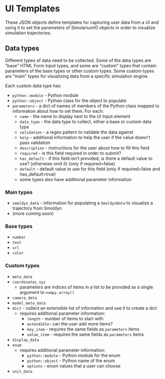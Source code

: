 # UI Templates
These JSON objects define templates for capturing user data from a UI and using it to set the parameters of SimulariumIO objects in order to visualize simulation trajectories.


## Data types
Different types of data need to be collected. Some of the data types are "base" HTML Form Input types, and some are "custom" types that contain parameters of the base types or other custom types. Some custom types are "main" types for visualizing data from a specific simulation engine.

Each custom data type has:
* `python::module` - Python module
* `python::object` - Python class for the object to populate
* `parameters` - a dict of names of members of the Python class mapped to information about how to set them. For each:
  * `name` - the name to display next to the UI Input element
  * `data_type` - the data type to collect, either a base or custom data type
  * `validation` - a regex pattern to validate the data against
  * `help` - additional information to help the user if the value doesn't pass validation
  * `description` - instructions for the user about how to fill this field
  * `required` - is this field required in order to submit?
  * `has_default` - if this field isn't provided, is there a default value to use? (otherwise omit it) (only if required=false)
  * `default` - default value to use for this field (only if required=false and has_default=true)
  * some types also have additional parameter information

### Main types
* `smoldyn_data` - information for populating a `SmoldynData` to visualize a trajectory from Smoldyn
* (more coming soon)

### Base types

* `number`
* `text`
* `url`
* `color`

### Custom types

* `meta_data`
* `coordinates_xyz`
  * parameters are indices of items in a list to be provided as a single argument to `numpy.array()`
* `camera_data`
* `model_meta_data`
* `dict` - collect an extensible list of information and use it to create a dict
  * requires additional parameter information:
    * `length` - number of items to start with
    * `extendible`- can the user add more items?
    * `key_item` - requires the same fields as `parameters` items
    * `value_item` - requires the same fields as `parameters` items
* `display_data`
* `enum`
  * requires additional parameter information:
    * `python::module` - Python module for the enum
    * `python::object` - Python name of the enum
    * `options` - enum values that a user can choose
* `unit_data`
